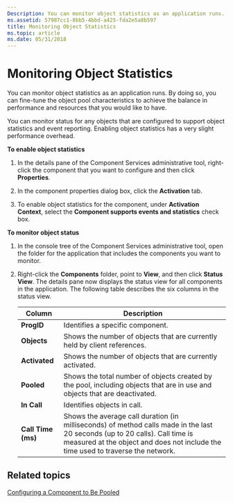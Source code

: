 ```yaml
---
Description: You can monitor object statistics as an application runs. By doing so, you can fine-tune the object pool characteristics to achieve the balance in performance and resources that you would like to have.
ms.assetid: 57987cc1-8bb5-4bbd-a425-fda2e5a8b597
title: Monitoring Object Statistics
ms.topic: article
ms.date: 05/31/2018
---
```


# Monitoring Object Statistics

You can monitor object statistics as an application runs. By doing so, you can fine-tune the object pool characteristics to achieve the balance in performance and resources that you would like to have.

You can monitor status for any objects that are configured to support object statistics and event reporting. Enabling object statistics has a very slight performance overhead.

**To enable object statistics**

1.  In the details pane of the Component Services administrative tool, right-click the component that you want to configure and then click **Properties**.

2.  In the component properties dialog box, click the **Activation** tab.

3.  To enable object statistics for the component, under **Activation Context**, select the **Component supports events and statistics** check box.

**To monitor object status**

1.  In the console tree of the Component Services administrative tool, open the folder for the application that includes the components you want to monitor.

2.  Right-click the **Components** folder, point to **View**, and then click **Status View**. The details pane now displays the status view for all components in the application. The following table describes the six columns in the status view.

    

    | Column                        | Description                                                                                                                                                                                                                |
    |-------------------------------|----------------------------------------------------------------------------------------------------------------------------------------------------------------------------------------------------------------------------|
    | **ProgID**<br/>         | Identifies a specific component.<br/>                                                                                                                                                                                |
    | **Objects**<br/>        | Shows the number of objects that are currently held by client references.<br/>                                                                                                                                       |
    | **Activated**<br/>      | Shows the number of objects that are currently activated. <br/>                                                                                                                                                      |
    | **Pooled**<br/>         | Shows the total number of objects created by the pool, including objects that are in use and objects that are deactivated.<br/>                                                                                      |
    | **In Call**<br/>        | Identifies objects in call.<br/>                                                                                                                                                                                     |
    | **Call Time (ms)**<br/> | Shows the average call duration (in milliseconds) of method calls made in the last 20 seconds (up to 20 calls). Call time is measured at the object and does not include the time used to traverse the network.<br/> |

    

     

## Related topics

<dl> <dt>

[Configuring a Component to Be Pooled](configuring-a-component-to-be-pooled.md)
</dt> </dl>

 

 





